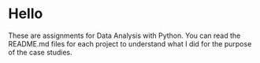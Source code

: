 # __Hello__

These are assignments for Data Analysis with Python. You can read the README.md files for each project to understand what I did for the purpose of the case studies.
